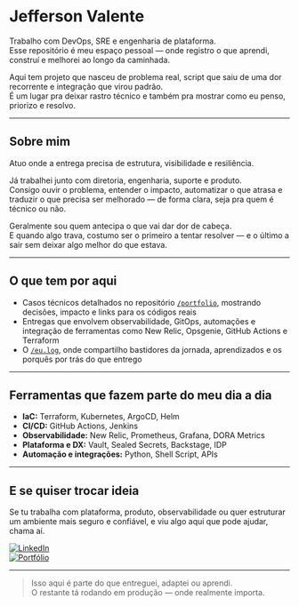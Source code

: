 # Jefferson Valente

Trabalho com DevOps, SRE e engenharia de plataforma.  
Esse repositório é meu espaço pessoal — onde registro o que aprendi, construí e melhorei ao longo da caminhada.

Aqui tem projeto que nasceu de problema real, script que saiu de uma dor recorrente e integração que virou padrão.  
É um lugar pra deixar rastro técnico e também pra mostrar como eu penso, priorizo e resolvo.

---

## Sobre mim

Atuo onde a entrega precisa de estrutura, visibilidade e resiliência.

Já trabalhei junto com diretoria, engenharia, suporte e produto.  
Consigo ouvir o problema, entender o impacto, automatizar o que atrasa e traduzir o que precisa ser melhorado — de forma clara, seja pra quem é técnico ou não.

Geralmente sou quem antecipa o que vai dar dor de cabeça.  
E quando algo trava, costumo ser o primeiro a tentar resolver — e o último a sair sem deixar algo melhor do que estava.

---

## O que tem por aqui

- Casos técnicos detalhados no repositório [`/portfolio`](https://github.com/jeffersonvalente/portfolio), mostrando decisões, impacto e links para os códigos reais
- Entregas que envolvem observabilidade, GitOps, automações e integração de ferramentas como New Relic, Opsgenie, GitHub Actions e Terraform
- O [`/eu.log`](https://github.com/jeffersonvalente/eu.log), onde compartilho bastidores da jornada, aprendizados e os porquês por trás do que entrego
---

## Ferramentas que fazem parte do meu dia a dia

- **IaC:** Terraform, Kubernetes, ArgoCD, Helm
- **CI/CD:** GitHub Actions, Jenkins
- **Observabilidade:** New Relic, Prometheus, Grafana, DORA Metrics
- **Plataforma e DX:** Vault, Sealed Secrets, Backstage, IDP
- **Automação e integrações:** Python, Shell Script, APIs

---

## E se quiser trocar ideia

Se tu trabalha com plataforma, produto, observabilidade ou quer estruturar um ambiente mais seguro e confiável, e viu algo aqui que pode ajudar, chama aí.

[![LinkedIn](https://img.shields.io/badge/LinkedIn-Jefferson%20Valente-blue?logo=linkedin&style=for-the-badge)](https://www.linkedin.com/in/jefferson-hoy-valente/)  
[![Portfólio](https://img.shields.io/badge/Portfólio-jeffersonvalente.com.br-blueviolet?style=for-the-badge)](https://jeffersonvalente.com.br)

---

> Isso aqui é parte do que entreguei, adaptei ou aprendi.  
> O restante tá rodando em produção — onde realmente importa.
